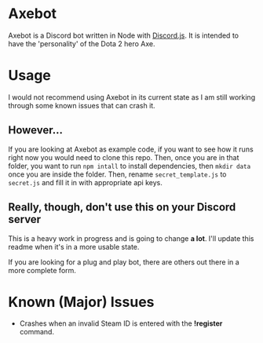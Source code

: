 # Axebot

Axebot is a Discord bot written in Node with [Discord.js](https://github.com/hydrabolt/discord.js/). It is intended to have the 'personality' of the Dota 2 hero Axe. 

# Usage

I would not recommend using Axebot in its current state as I am still working through some known issues that can crash it.

## However...

If you are looking at Axebot as example code, if you want to see how it runs right now you would need to clone this repo. Then, once you are in that folder, you want to run `npm intall` to install dependencies, then `mkdir data` once you are inside the folder. Then, rename `secret_template.js` to `secret.js` and fill it in with appropriate api keys.

## Really, though, don't use this on your Discord server

This is a heavy work in progress and is going to change **a lot**. I'll update this readme when it's in a more usable state. 

If you are looking for a plug and play bot, there are others out there in a more complete form.

# Known (Major) Issues

* Crashes when an invalid Steam ID is entered with the **!register** command.

